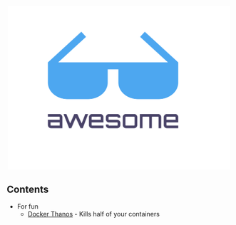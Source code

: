<div align="center">
  <div>
    <img width="500" src="./media/logo.svg">
  </div>
</div>

## Contents

- For fun
  - [Docker Thanos](https://github.com/rumpl/docker-thanos) - Kills half of your containers
